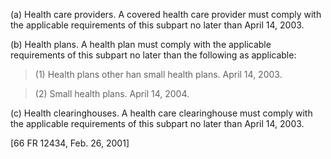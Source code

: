 (a) Health care providers. A covered health care provider must comply with the applicable requirements of this subpart no later than April 14, 2003.

(b) Health plans. A health plan must comply with the applicable requirements of this subpart no later than the following as applicable:

> (1) Health plans other han small health plans. April 14, 2003.

> (2) Small health plans. April 14, 2004.

&#40;c) Health clearinghouses. A health care clearinghouse must comply with the applicable requirements of this subpart no later than April 14, 2003.

[66 FR 12434, Feb. 26, 2001]
